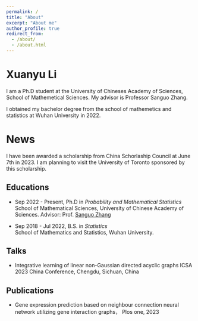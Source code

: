 ```yaml
---
permalink: /
title: "About"
excerpt: "About me"
author_profile: true
redirect_from: 
  - /about/
  - /about.html
---
```


Xuanyu Li
======
I am a Ph.D student at the University of Chineses Academy of Sciences, School of Mathemetical Sciences. My advisor is Professor Sanguo Zhang.

I obtained my bachelor degree from the school of mathemetics and statistics at Wuhan University in 2022. 

News
======
I have been awarded a scholarship from China Schorlaship Council at June 7th in 2023.
I am planning to visit the University of Toronto sponsored by this scholarship.

## Educations
- Sep 2022 - Present, Ph.D in *Probability and Mathematical Statistics*  
School of Mathematical Sciences, University of Chinese Academy of Sciences.
Advisor: Prof. [Sanguo Zhang](http://people.ucas.ac.cn/~sgzhang)

- Sep 2018 - Jul 2022, B.S. in *Statistics*  
School of Mathematics and Statistics, Wuhan University.

## Talks
- Integrative learning of linear non-Gaussian directed acyclic graphs
ICSA 2023 China Conference, Chengdu, Sichuan, China

## Publications
- Gene expression prediction based on neighbour connection neural network utilizing gene interaction graphs， Plos one, 2023